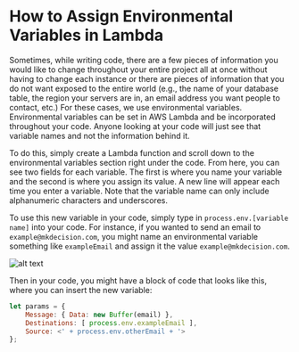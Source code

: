 # How to Assign Environmental Variables in Lambda

Sometimes, while writing code, there are a few pieces of information you would like to change throughout your entire project all at once without having to change each instance or there are pieces of information that you do not want exposed to the entire world (e.g., the name of your database table, the region your servers are in, an email address you want people to contact, etc.) For these cases, we use environmental variables. Environmental variables can be set in AWS Lambda and be incorporated throughout your code. Anyone looking at your code will just see that variable names and not the information behind it.

To do this, simply create a Lambda function and scroll down to the environmental variables section right under the code. From here, you can see two fields for each variable. The first is where you name your variable and the second is where you assign its value. A new line will appear each time you enter a variable. Note that the variable name can only include alphanumeric characters and underscores.

To use this new variable in your code, simply type in `process.env.[variable name]` into your code. For instance, if you wanted to send an email to `example@mkdecision.com`, you might name an environmental variable something like `exampleEmail` and assign it the value `example@mkdecision.com`.

![alt text](image.png)

Then in your code, you might have a block of code that looks like this, where you can insert the new variable:

```javascript
let params = {
    Message: { Data: new Buffer(email) },
    Destinations: [ process.env.exampleEmail ],
    Source: <' + process.env.otherEmail + '>
};
```
